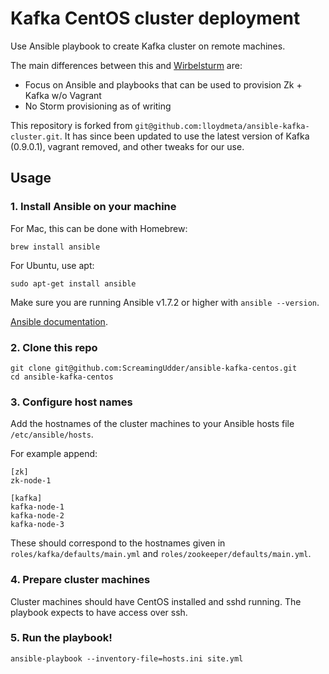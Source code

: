 # Kafka CentOS cluster deployment

Use Ansible playbook to create Kafka cluster on remote machines.

The main differences between this and [Wirbelsturm](https://github.com/miguno/wirbelsturm) are:

- Focus on Ansible and playbooks that can be used to provision Zk + Kafka w/o Vagrant
- No Storm provisioning as of writing

This repository is forked from `git@github.com:lloydmeta/ansible-kafka-cluster.git`. It has since been updated to use the latest version of Kafka (0.9.0.1), vagrant removed, and other tweaks for our use.

## Usage

### 1. Install Ansible on your machine

For Mac, this can be done with Homebrew:
```
brew install ansible
```

For Ubuntu, use apt:
```
sudo apt-get install ansible
```

Make sure you are running Ansible v1.7.2 or higher with `ansible --version`.

[Ansible documentation](http://docs.ansible.com/intro_installation.html).

### 2. Clone this repo

```
git clone git@github.com:ScreamingUdder/ansible-kafka-centos.git
cd ansible-kafka-centos
```

### 3. Configure host names

Add the hostnames of the cluster machines to your Ansible hosts file `/etc/ansible/hosts`.

For example append:
```
[zk]
zk-node-1

[kafka]
kafka-node-1
kafka-node-2
kafka-node-3
```

These should correspond to the hostnames given in `roles/kafka/defaults/main.yml` and `roles/zookeeper/defaults/main.yml`.

### 4. Prepare cluster machines

Cluster machines should have CentOS installed and sshd running. The playbook expects to have access over ssh.

### 5. Run the playbook!

```
ansible-playbook --inventory-file=hosts.ini site.yml
```
